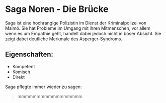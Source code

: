# Saga Noren - Die Brücke

Saga ist eine hochrangige Polizistin im Dienst der Kriminalpolizei von Malmö. Sie hat Probleme im Umgang mit ihren Mitmenschen, vor allem wenn es um Empathie geht, handelt dabei jedoch nicht in böser Absicht. Sie zeigt dabei deutliche Merkmale des Asperger-Syndroms.

## Eigenschaften:

* Kompetent
* Komisch
* Direkt

Saga pflegte immer wieder zu sagen:

> mmmmmmmmmmmmmmmmm